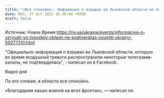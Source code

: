 ```yaml
---
title: "«Все спокойно». Информация о взрывах во Львовской области не подтвердилась — ОВА"
date: Mon, 17 Oct 2022 16:30:00 +0300
draft: false
---
```

Источник: Новое Время https://nv.ua/ukraine/events/informaciya-o-vzryvah-vo-lvovskoy-oblasti-ne-podtverdilas-novosti-ukrainy-50277310.html


"Официально: информация о взрывах во Львовской области, которую во время воздушной тревоги распространили некоторые телеграмм-каналы, не подтвердилась", - написал он в Facebook.

 Видео дня   

По его словам, в области все спокойно.

«Благодарим наших воинов на всех фронтах», — написал он.
